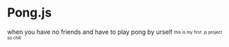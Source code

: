 # Pong.js
when you have no friends and have to play pong by urself
<sub><sup>this is my first .js project so chill</sup></sub>
